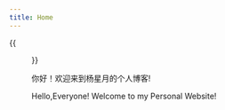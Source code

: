 ```yaml
---
title: Home
---
```


{{<figure src="https://img.mjj.today/2022/10/08/d6983aad860d5a734150454a20a1d975.jpg" title="This is me, which is me (我就是我，不一样的烟火)" width="450">}}

<p>你好！欢迎来到杨星月的个人博客!<p>

Hello,Everyone! Welcome to my Personal Website!